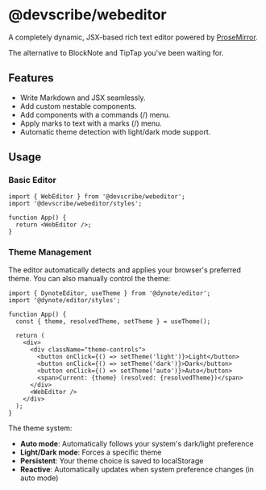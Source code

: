 # @devscribe/webeditor

A completely dynamic, JSX-based rich text editor powered by [ProseMirror](https://prosemirror.net/).

The alternative to BlockNote and TipTap you've been waiting for.

## Features

- Write Markdown and JSX seamlessly.
- Add custom nestable components.
- Add components with a commands (/) menu.
- Apply marks to text with a marks (/) menu.
- Automatic theme detection with light/dark mode support.

## Usage

### Basic Editor

```tsx
import { WebEditor } from '@devscribe/webeditor';
import '@devscribe/webeditor/styles';

function App() {
  return <WebEditor />;
}
```

### Theme Management

The editor automatically detects and applies your browser's preferred theme. You can also manually control the theme:

```tsx
import { DynoteEditor, useTheme } from '@dynote/editor';
import '@dynote/editor/styles';

function App() {
  const { theme, resolvedTheme, setTheme } = useTheme();

  return (
    <div>
      <div className="theme-controls">
        <button onClick={() => setTheme('light')}>Light</button>
        <button onClick={() => setTheme('dark')}>Dark</button>
        <button onClick={() => setTheme('auto')}>Auto</button>
        <span>Current: {theme} (resolved: {resolvedTheme})</span>
      </div>
      <WebEditor />
    </div>
  );
}
```

The theme system:
- **Auto mode**: Automatically follows your system's dark/light preference
- **Light/Dark mode**: Forces a specific theme
- **Persistent**: Your theme choice is saved to localStorage
- **Reactive**: Automatically updates when system preference changes (in auto mode)
